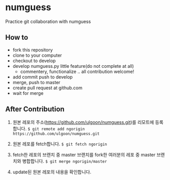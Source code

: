 # numguess
Practice git collaboration with numguess

## How to
- fork this repository
- clone to your computer
- checkout to develop
- develop numguess.py little feature(do not complete at all)
    - commentery, functionalize .. all contribution welcome!
- add commit push to develop
- merge, push to master
- create pull request at github.com
- wait for merge

## After Contribution
1. 원본 레포의 주소(https://github.com/ulgoon/numguess.git)를 리모트에 등록합니다.
  `$ git remote add ngorigin https://github.com/ulgoon/numguess.git`

2. 원본 레포를 fetch합니다.
  `$ git fetch ngorigin`

3. fetch한 레포의 브랜치 중 master 브랜치를 fork한 여러분의 레포 중 master 브랜치와  병합합니다.
  `$ git merge ngorigin/master`

4. update된 원본 레포의 내용을 확인합니다.
